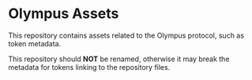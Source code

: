 # Olympus Assets

This repository contains assets related to the Olympus protocol, such as token metadata.

This repository should **NOT** be renamed, otherwise it may break the metadata for tokens linking to the repository files.
